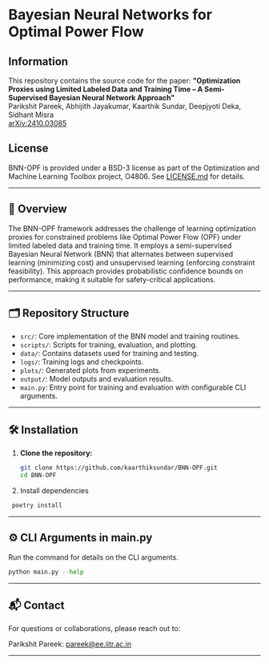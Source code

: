 # Bayesian Neural Networks for Optimal Power Flow

## Information 
This repository contains the source code for the paper:
**"Optimization Proxies using Limited Labeled Data and Training Time – A Semi-Supervised Bayesian Neural Network Approach"**  
Parikshit Pareek, Abhijith Jayakumar, Kaarthik Sundar, Deepjyoti Deka, Sidhant Misra  
[arXiv:2410.03085](https://arxiv.org/pdf/2410.03085)

## License
BNN-OPF is provided under a BSD-3 license as part of the Optimization and Machine Learning Toolbox project, O4806.
See [LICENSE.md](https://github.com/lanl-ansi/MathOptAI.jl/blob/main/LICENSE.md) for details.

---

## 📘 Overview

The BNN-OPF framework addresses the challenge of learning optimization proxies for constrained problems like Optimal Power Flow (OPF) under limited labeled data and training time. It employs a semi-supervised Bayesian Neural Network (BNN) that alternates between supervised learning (minimizing cost) and unsupervised learning (enforcing constraint feasibility). This approach provides probabilistic confidence bounds on performance, making it suitable for safety-critical applications.

---

## 🗂️ Repository Structure

- `src/`: Core implementation of the BNN model and training routines.
- `scripts/`: Scripts for training, evaluation, and plotting.
- `data/`: Contains datasets used for training and testing.
- `logs/`: Training logs and checkpoints.
- `plots/`: Generated plots from experiments.
- `output/`: Model outputs and evaluation results.
- `main.py`: Entry point for training and evaluation with configurable CLI arguments.

---

## 🛠️ Installation

1. **Clone the repository:**
   ```bash
   git clone https://github.com/kaarthiksundar/BNN-OPF.git
   cd BNN-OPF
   ```

2. Install dependencies
  ```bash 
   poetry install 
  ```

---

## ⚙️ CLI Arguments in main.py 

Run the command for details on the CLI arguments. 
```python 
python main.py --help 
``` 

---

## 📬 Contact

For questions or collaborations, please reach out to:

Parikshit Pareek: pareek@ee.iitr.ac.in

---